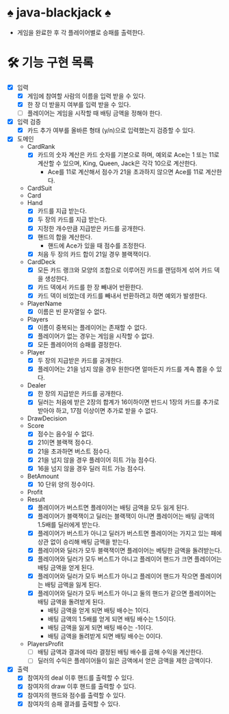 # ♠️ java-blackjack ♠️

- 게임을 완료한 후 각 플레이어별로 승패를 출력한다.

# 🛠️ 기능 구현 목록

- [x] 입력
    - [x] 게임에 참여할 사람의 이름을 입력 받을 수 있다.
    - [x] 한 장 더 받을지 여부를 입력 받을 수 있다.
    - [ ] 플레이어는 게임을 시작할 때 배팅 금액을 정해야 한다.
- [x] 입력 검증
    - [x] 카드 추가 여부를 올바른 형태 (y/n)으로 입력했는지 검증할 수 있다.
- [x] 도메인
    - CardRank
        - [x] 카드의 숫자 계산은 카드 숫자를 기본으로 하며, 예외로 Ace는 1 또는 11로 계산할 수 있으며, King, Queen, Jack은 각각 10으로 계산한다.
          - Ace를 11로 계산해서 점수가 21을 초과하지 않으면 Ace를 11로 계산한다.
    - CardSuit
    - Card
    - Hand
        - [x] 카드를 지급 받는다.
        - [x] 두 장의 카드를 지급 받는다.
        - [x] 지정한 개수만큼 지급받은 카드를 공개한다.
        - [x] 핸드의 합을 계산한다.
            - 핸드에 Ace가 있을 때 점수를 조정한다.
        - [x] 처음 두 장의 카드 합이 21일 경우 블랙잭이다.
    - CardDeck
        - [x] 모든 카드 랭크와 모양의 조합으로 이루어진 카드를 랜덤하게 섞어 카드 덱을 생성한다.
        - [x] 카드 덱에서 카드를 한 장 빼내어 반환한다.
        - [x] 카드 덱이 비었는데 카드를 빼내서 반환하려고 하면 예외가 발생한다.
    - PlayerName
        - [x] 이름은 빈 문자열일 수 없다.
    - Players
        - [x] 이름이 중복되는 플레이어는 존재할 수 없다.
        - [x] 플레이어가 없는 경우는 게임을 시작할 수 없다.
        - [x] 모든 플레이어의 승패를 결정한다.
    - Player
        - [x] 두 장의 지급받은 카드를 공개한다.
        - [x] 플레이어는 21을 넘지 않을 경우 원한다면 얼마든지 카드를 계속 뽑을 수 있다.
    - Dealer
        - [x] 한 장의 지급받은 카드를 공개한다.
        - [x] 딜러는 처음에 받은 2장의 합계가 16이하이면 반드시 1장의 카드를 추가로 받아야 하고, 17점 이상이면 추가로 받을 수 없다.
    - DrawDecision
    - Score
        - [x] 점수는 음수일 수 없다.
        - [x] 21이면 블랙잭 점수다.
        - [x] 21을 초과하면 버스트 점수다.
        - [x] 21을 넘지 않을 경우 플레이어 히트 가능 점수다.
        - [x] 16을 넘지 않을 경우 딜러 히트 가능 점수다.
    - BetAmount
      - [x] 10 단위 양의 정수이다. 
    - Profit
    - Result
      - [x] 플레이어가 버스트면 플레이어는 배팅 금액을 모두 잃게 된다.
      - [x] 플레이어가 블랙잭이고 딜러는 블랙잭이 아니면 플레이어는 배팅 금액의 1.5배를 딜러에게 받는다.
      - [x] 플레이어가 버스트가 아니고 딜러가 버스트면 플레이어는 가지고 있는 패에 상관 없이 승리해 배팅 금액을 받는다.
      - [x] 플레이어와 딜러가 모두 블랙잭이면 플레이어는 베팅한 금액을 돌려받는다.
      - [x] 플레이어와 딜러가 모두 버스트가 아니고 플레이어 핸드가 크면 플레이어는 배팅 금액을 얻게 된다.
      - [x] 플레이어와 딜러가 모두 버스트가 아니고 플레이어 핸드가 작으면 플레이어는 배팅 금액을 잃게 된다.
      - [x] 플레이어와 딜러가 모두 버스트가 아니고 둘의 핸드가 같으면 플레이어는 배팅 금액을 돌려받게 된다.
        - 배팅 금액을 얻게 되면 배팅 배수는 1이다.
        - 배팅 금액의 1.5배를 얻게 되면 배팅 배수는 1.5이다.
        - 배팅 금액을 잃게 되면 배팅 배수는 -1이다.
        - 배팅 금액을 돌려받게 되면 배팅 배수는 0이다.
    - PlayersProfit
      - [ ] 배팅 금액과 결과에 따라 결정된 배팅 배수를 곱해 수익을 계산한다.
      - [ ] 딜러의 수익은 플레이어들이 잃은 금액에서 얻은 금액을 제한 금액이다.
- [x] 출력
    - [x] 참여자의 deal 이후 핸드를 출력할 수 있다.
    - [x] 참여자의 draw 이후 핸드를 출력할 수 있다.
    - [x] 참여자의 핸드와 점수를 출력할 수 있다.
    - [x] 참여자의 승패 결과를 출력할 수 있다.

